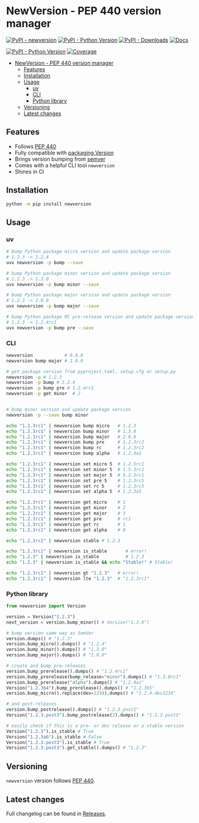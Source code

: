 # NewVersion - PEP 440 version manager

[![PyPI - newversion](https://img.shields.io/pypi/v/newversion.svg?color=blue&label=newversion)](https://pypi.org/project/newversion)
[![PyPI - Python Version](https://img.shields.io/pypi/pyversions/newversion.svg?color=blue)](https://pypi.org/project/newversion)
[![PyPI - Downloads](https://static.pepy.tech/badge/newversion)](https://pepy.tech/project/newversion)
[![Docs](https://img.shields.io/readthedocs/newversion.svg?color=blue&label=Docs)](https://newversion.readthedocs.io/)

[![PyPI - Python Version](https://img.shields.io/pypi/pyversions/newversion.svg?color=blue)](https://pypi.org/project/newversion)
[![Coverage](https://img.shields.io/codecov/c/github/vemel/newversion)](https://codecov.io/gh/vemel/newversion)

- [NewVersion - PEP 440 version manager](#newversion---pep-440-version-manager)
  - [Features](#features)
  - [Installation](#installation)
  - [Usage](#usage)
    - [uv](#uv)
    - [CLI](#cli)
    - [Python library](#python-library)
  - [Versioning](#versioning)
  - [Latest changes](#latest-changes)

## Features

- Follows [PEP 440](https://www.python.org/dev/peps/pep-0440/)
- Fully compatible with [packaging.Version](https://packaging.pypa.io/en/latest/version.html)
- Brings version bumping from [semver](https://pypi.org/project/semver/)
- Comes with a helpful CLI tool `newversion`
- Shines in CI

## Installation

```bash
python -m pip install newversion
```

## Usage

### uv

```bash
# bump Python package micro version and update package version
# 1.2.3 -> 1.2.4
uvx newversion -p bump --save

# bump Python package minor version and update package version
# 1.2.3 -> 1.3.0
uvx newversion -p bump minor --save

# bump Python package major version and update package version
# 1.2.3 -> 2.0.0
uvx newversion -p bump major --save

# bump Python package RC pre-release version and update package version
# 1.2.3 -> 1.2.4rc1
uvx newversion -p bump pre --save
```

### CLI

```bash
newversion            # 0.0.0
newversion bump major # 1.0.0

# get package version from pyproject.toml, setup.cfg or setup.py
newversion -p # 1.2.3
newversion -p bump # 1.2.4
newversion -p bump pre # 1.2.4rc1
newversion -p get minor  # 2


# bump minor version and update package version
newversion -p --save bump minor

echo "1.2.3rc1" | newversion bump micro   # 1.2.3
echo "1.2.3rc1" | newversion bump minor   # 1.3.0
echo "1.2.3rc1" | newversion bump major   # 2.0.0
echo "1.2.3rc1" | newversion bump pre     # 1.2.3rc2
echo "1.2.3rc1" | newversion bump rc      # 1.2.3rc2
echo "1.2.3rc1" | newversion bump alpha   # 1.2.4a1

echo "1.2.3rc1" | newversion set micro 5  # 1.2.5rc1
echo "1.2.3rc1" | newversion set minor 5  # 1.5.3rc1
echo "1.2.3rc1" | newversion set major 5  # 5.2.3rc1
echo "1.2.3rc1" | newversion set pre 5    # 1.2.3rc5
echo "1.2.3rc1" | newversion set rc 5     # 1.2.3rc5
echo "1.2.3rc1" | newversion set alpha 5  # 1.2.3a5

echo "1.2.3rc1" | newversion get micro    # 1
echo "1.2.3rc1" | newversion get minor    # 2
echo "1.2.3rc1" | newversion get major    # 3
echo "1.2.3rc1" | newversion get pre      # rc1
echo "1.2.3rc1" | newversion get rc       # 1
echo "1.2.3rc1" | newversion get alpha    # 0

echo "1.2.3rc1" | newversion stable # 1.2.3

echo "1.2.3rc1" | newversion is_stable       # error!
echo "1.2.3" | newversion is_stable          # 1.2.3
echo "1.2.3" | newversion is_stable && echo "Stable!" # Stable!

echo "1.2.3rc1" | newversion gt "1.2.3"   # error!
echo "1.2.3rc1" | newversion lte "1.2.3"  # "1.2.3rc1"
```

### Python library

```python
from newversion import Version

version = Version("1.2.3")
next_version = version.bump_minor() # Version("1.3.0")

# bump version same way as SemVer
version.dumps() # "1.2.3"
version.bump_micro().dumps() # "1.2.4"
version.bump_minor().dumps() # "1.3.0"
version.bump_major().dumps() # "2.0.0"

# create and bump pre-releases
version.bump_prerelease().dumps() # "1.2.4rc1"
version.bump_prerelease(bump_release="minor").dumps() # "1.3.0rc1"
version.bump_prerelease("alpha").dumps() # "1.2.4a1"
Version("1.2.3b4").bump_prerelease().dumps() # "1.2.3b5"
version.bump_micro().replace(dev=1234).dumps() # "1.2.4.dev1234"

# and post-releases
version.bump_postrelease().dumps() # "1.2.3.post1"
Version("1.2.3.post3").bump_postrelease(2).dumps() # "1.2.3.post5"

# easily check if this is a pre- or dev release or a stable version
Version("1.2.3").is_stable # True
Version("1.2.3a6").is_stable # False
Version("1.2.3.post3").is_stable # True
Version("1.2.3.post3").get_stable().dumps() # "1.2.3"
```

## Versioning

`newversion` version follows [PEP 440](https://www.python.org/dev/peps/pep-0440/).

## Latest changes

Full changelog can be found in [Releases](https://github.com/vemel/newversion/releases).
